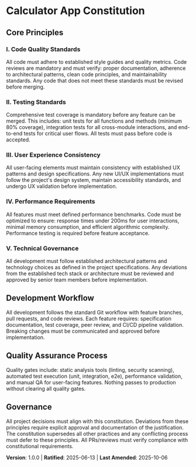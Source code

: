 <!-- 
Sync Impact Report:
- Version change: N/A (initial constitution) → 1.0.0
- Added principles: Code Quality Standards, Testing Standards, User Experience Consistency, Performance Requirements, Technical Governance
- Added sections: Development Workflow, Quality Assurance Process
- Templates requiring updates: plan-template.md ✅ updated, spec-template.md ✅ updated, tasks-template.md ✅ updated
- Follow-up TODOs: None
-->

# Calculator App Constitution

## Core Principles

### I. Code Quality Standards
All code must adhere to established style guides and quality metrics. Code reviews are mandatory and must verify: proper documentation, adherence to architectural patterns, clean code principles, and maintainability standards. Any code that does not meet these standards must be revised before merging.

### II. Testing Standards  
Comprehensive test coverage is mandatory before any feature can be merged. This includes: unit tests for all functions and methods (minimum 80% coverage), integration tests for all cross-module interactions, and end-to-end tests for critical user flows. All tests must pass before code is accepted.

### III. User Experience Consistency
All user-facing elements must maintain consistency with established UX patterns and design specifications. Any new UI/UX implementations must follow the project's design system, maintain accessibility standards, and undergo UX validation before implementation.

### IV. Performance Requirements
All features must meet defined performance benchmarks. Code must be optimized to ensure: response times under 200ms for user interactions, minimal memory consumption, and efficient algorithmic complexity. Performance testing is required before feature acceptance.

### V. Technical Governance
All development must follow established architectural patterns and technology choices as defined in the project specifications. Any deviations from the established tech stack or architecture must be reviewed and approved by senior team members before implementation.

## Development Workflow
All development follows the standard Git workflow with feature branches, pull requests, and code reviews. Each feature requires: specification documentation, test coverage, peer review, and CI/CD pipeline validation. Breaking changes must be communicated and approved before implementation.

## Quality Assurance Process
Quality gates include: static analysis tools (linting, security scanning), automated test execution (unit, integration, e2e), performance validation, and manual QA for user-facing features. Nothing passes to production without clearing all quality gates.

## Governance

All project decisions must align with this constitution. Deviations from these principles require explicit approval and documentation of the justification. The constitution supersedes all other practices and any conflicting process must defer to these principles. All PRs/reviews must verify compliance with constitutional requirements.

**Version**: 1.0.0 | **Ratified**: 2025-06-13 | **Last Amended**: 2025-10-06